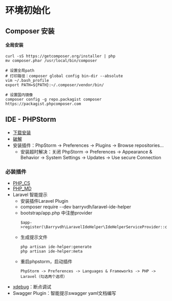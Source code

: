 # 环境初始化

## Composer 安装
#### 全局安装
````
curl -sS https://getcomposer.org/installer | php
mv composer.phar /usr/local/bin/composer

# 设置全局path
# 打印路径：composer global config bin-dir --absolute
vim ~/.bash_profile
export PATH=${PATH}:~/.composer/vendor/bin/

# 设置国内镜像
composer config -g repo.packagist composer https://packagist.phpcomposer.com
````

## IDE - PHPStorm
- [下载安装](https://www.jetbrains.com/phpstorm/)
- [破解](http://idea.lanyus.com/)
- 安装插件：PhpStorm -> Preferences -> Plugins -> Browse repositories...
    - 安装超时解决：关闭 PhpStorm -> Preferences -> Appearance & Behavior -> System Settings -> Updates -> Use secure Connection

### 必装插件
- [PHP_CS](../dev/rule/phpcs.md)
- [PHP_MD](../dev/rule/phpmd.md)
- Laravel 智能提示
    - 安装插件Laravel Plugin
    - composer require --dev barryvdh/laravel-ide-helper
    - bootstrap/app.php 中注册provider
        ````
        $app->register(\Barryvdh\LaravelIdeHelper\IdeHelperServiceProvider::class);
        ````
    - 生成提示文件
        ````
        php artisan ide-helper:generate
        php artisan ide-helper:meta
        ````
    - 重启phpstorm，启动插件
        ````
        PhpStorm -> Preferences -> Languages & Frameworks -> PHP -> Laravel（勾选两个选项）
        ````
- [xdebug](init/xdebug.md)：断点调试
- Swagger Plugin：智能提示swagger yaml文档编写

